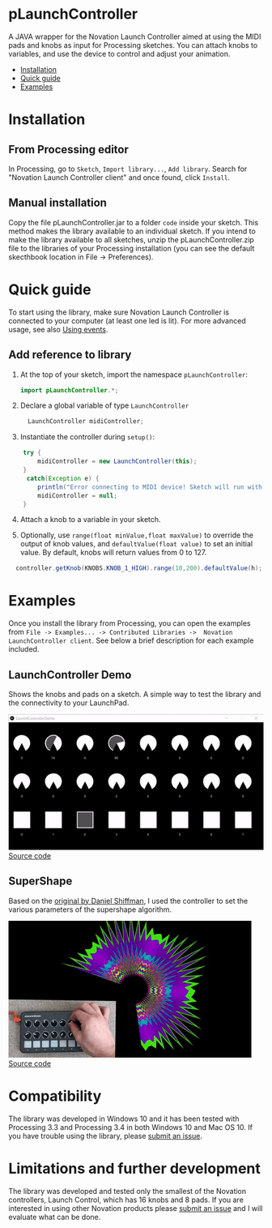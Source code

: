 # pLaunchController
A JAVA wrapper for the Novation Launch Controller aimed at using the MIDI pads and knobs as input for Processing sketches.
You can attach knobs to variables, and use the device to control and adjust your animation.

* [Installation](#installation)
* [Quick guide](#quick-guide)
* [Examples](#examples)


# Installation
## From Processing editor
In Processing, go to `Sketch`, `Import library...`, `Add library`. Search for "Novation Launch Controller client" and once found, click `Install`.
## Manual installation
Copy the file pLaunchController.jar to a folder `code` inside your sketch. This method makes the library available to an individual sketch.
If you intend to make the library available to all sketches, unzip the pLaunchController.zip file to the libraries of your Processing installation (you can see the default skecthbook location in File -> Preferences).

# Quick guide
To start using the library, make sure Novation Launch Controller is connected to your computer (at least one led is lit).
For more advanced usage, see also [Using events](using-events.md).
## Add reference to library
  1. At the top of your sketch, import the namespace `pLaunchController`:
      ```JAVA
      import pLaunchController.*;
      ```
   
   2. Declare a global variable of type `LaunchController`
        ```JAVA
          LaunchController midiController;
        ```
   3. Instantiate the controller during `setup()`:
   
  ```JAVA
      try {
          midiController = new LaunchController(this);
      }
       catch(Exception e) {
          println("Error connecting to MIDI device! Sketch will run with UI controllers. values.");
          midiController = null;
      }
  ```
  
  4. Attach a knob to a variable in your sketch.
  
  
  5. Optionally, use `range(float minValue,float maxValue)` to override the output of knob values, and `defaultValue(float value)` to set an initial value. By default, knobs will return values from 0 to 127.
    
  ```JAVA
    controller.getKnob(KNOBS.KNOB_1_HIGH).range(10,200).defaultValue(h);
  ``` 
  
# Examples
Once you install the library from Processing, you can open the examples
from `File -> Examples... -> Contributed Libraries ->  Novation LaunchController client`.
See below a brief description for each example included.

## LaunchController Demo
Shows the knobs and pads on a sketch. A simple way to test the library and the
connectivity to your LaunchPad.

![](LaunchControllerDemo.gif)  
[Source code](examples/LaunchControllerDemo/LaunchControllerDemo.pde)

## SuperShape
Based on the [original by Daniel Shiffman](https://youtu.be/akM4wMZIBWg), I used
the controller to set the various parameters of the supershape algorithm.

![](pLaunchController.gif)  
[Source code](examples/examples/SuperShape2D/SuperShape2D.pde)

# Compatibility
The library was developed in Windows 10 and it has been tested with Processing 3.3 
and Processing 3.4 in both Windows 10 and Mac OS 10. If you have trouble using the 
library, please [submit an issue](https://github.com/haschdl/pLaunchController/issues/new). 

# Limitations and further development
The library was developed and tested only the smallest of the Novation controllers, 
Launch Control, which has 16 knobs and 8 pads. If you are interested in using other Novation products please 
[submit an issue](https://github.com/haschdl/pLaunchController/issues/new) and I will
evaluate what can be done. 
                                                                              
